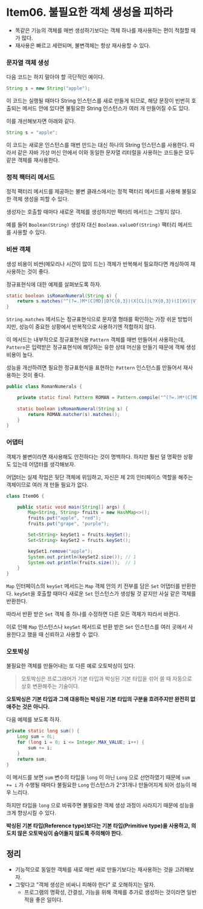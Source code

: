 # Item06. 불필요한 객체 생성을 피하라
- 똑같은 기능의 객체를 매번 생성하기보다는 객체 하나를 재사용하는 편이 적절할 때가 많다.
- 재사용은 빠르고 세련되며, 불변객체는 항상 재사용할 수 있다.

### 문자열 객체 생성
다음 코드는 하지 말아야 할 극단적인 예이다.
```java
String s = new String("apple");
```
이 코드는 실행될 때마다 String 인스턴스를 새로 만들게 되므로, 해당 문장이 빈번히 호출되는 메서드 안에 있다면 불필요한 String 인스턴스가 여러 개 만들어질 수도 있다.

이를 개선해보자면 아래와 같다.
```java
String s = "apple";
```
이 코드는 새로운 인스턴스를 매번 만드는 대신 하나의 String 인스턴스를 사용한다. 따라서 같은 자바 가상 머신 안에서 이와 동일한 문자열 리터럴을 사용하는 코드들은 모두 같은 객체를 재사용한다.

### 정적 팩터리 메서드
정적 팩터리 메서드를 제공하는 불변 클래스에서는 정적 팩터리 메서드를 사용해 불필요한 객체 생성을 피할 수 있다.

생성자는 호출할 때마다 새로운 객체를 생성하지만 팩터리 메서드는 그렇지 않다. 

예를 들어 `Boolean(String)` 생성자 대신 `Boolean.valueOf(String)` 팩터리 메서드를 사용할 수 있다.

### 비싼 객체
생성 비용이 비싼(메모리나 시간이 많이 드는) 객체가 반복해서 필요하다면 캐싱하여 재사용하는 것이 좋다.

정규표현식에 대한 예제를 살펴보도록 하자.
```java
static boolean isRomanNumeral(String s) {
    return s.matches("^(?=.)M*(C[MD]|D?C{0,3})(X[CL]|L?X{0,3})(I[XV]|V?I{0,3})$");
}
```
`String.matches` 메서드는 정규표현식으로 문자열 형태를 확인하는 가장 쉬운 방법이지만, 성능이 중요한 상황에서 반복적으로 사용하기엔 적합하지 않다.

이 메서드는 내부적으로 정규표현식용 `Pattern` 객체를 매번 만들어서 사용하는데, `Pattern`은 입력받은 정규표현식에 해당하는 유한 상태 머신을 만들기 때문에 객체 생성 비용이 높다.

성능을 개선하려면 필요한 정규표현식을 표현하는 `Pattern` 인스턴스를 만들어서 재사용하는 것이 좋다.
```java
public class RomanNumerals {

    private static final Pattern ROMAN = Pattern.compile("^(?=.)M*(C[MD]|D?C{0,3})(X[CL]|L?X{0,3})(I[XV]|V?I{0,3})$");
    
    static boolean isRomanNumeral(String s) {
        return ROMAN.matcher(s).matches();
    }
}
```

### 어댑터
객체가 불변이라면 재사용해도 안전하다는 것이 명백하다. 하지만 훨씬 덜 명확한 상황도 있는데 어댑터를 생각해보자.

어댑터는 실제 작업은 뒷단 객체에 위임하고, 자신은 제 2의 인터페이스 역할을 해주는 객체이므로 여러 개 만들 필요가 없다.
```java
class Item06 {

    public static void main(String[] args) {
        Map<String, String> fruits = new HashMap<>();
        fruits.put("apple", "red");
        fruits.put("grape", "purple");

        Set<String> keySet1 = fruits.keySet();
        Set<String> keySet2 = fruits.keySet();

        keySet1.remove("apple");
        System.out.println(keySet2.size()); // 1
        System.out.println(fruits.size());  // 1
    }
}
```
`Map` 인터페이스의 `keySet` 메서드는 `Map` 객체 안의 키 전부를 담은 `Set` 어댑터를 반환한다. `keySet`을 호출할 때마다 새로운 `Set` 인스턴스가 생성될 것 같지만 사실 같은 객체를 반환한다.

따라서 반환 받은 `Set` 객체 중 하나를 수정하면 다른 모든 객체가 따라서 바뀐다.

이로 인해 `Map` 인스턴스나 `keySet` 메서드로 반환 받은 `Set` 인스턴스를 여러 곳에서 사용한다고 했을 때 신뢰하고 사용할 수 없다. 

### 오토박싱
불필요한 객체를 만들어내는 또 다른 예로 오토박싱이 있다. 
> 오토박싱은 프로그래머가 기본 타입과 박싱된 기본 타입을 섞어 쓸 때 자동으로 상호 변환해주는 기술이다.

**오토박싱은 기본 타입과 그에 대응하는 박싱된 기본 타입의 구분을 흐려주지만 완전히 없애주는 것은 아니다.**

다음 예제를 보도록 하자.
```java
private static long sum() {
    Long sum = 0L;
    for (long i = 0; i <= Integer.MAX_VALUE; i++) {
        sum += i;    
    }
    return sum;
}
```
이 메서드를 보면 `sum` 변수의 타입을 `long` 이 아닌 `Long` 으로 선언하였기 때문에 `sum += i` 가 수행될 때마다 불필요한 `Long` 인스턴스가 2^31개나 만들어지게 되어 성능이 매우 느리다.

하지만 타입을 `long` 으로 바꿔주면 불필요한 객체 생성 과정이 사라지기 때문에 성능을 크게 향상시킬 수 있다.

**박싱된 기본 타입(Reference type)보다는 기본 타입(Primitive type)을 사용하고, 의도치 않은 오토박싱이 숨어들지 않도록 주의해야 한다.**

## 정리
- 기능적으로 동일한 객체를 새로 매번 새로 만들기보다는 재사용하는 것을 고려해보자.
- 그렇다고 "객체 생성은 비싸니 피해야 한다" 로 오해하지는 말자.
  - 프로그램의 명확성, 간결성, 기능을 위해 객체를 추가로 생성하는 것이라면 일반적을 좋은 일이다. 